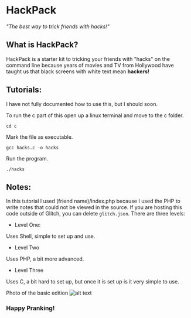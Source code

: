 HackPack
========
*"The best way to trick friends with hacks!"*
## What is HackPack?
HackPack is a starter kit to tricking your friends with "hacks" on the command line because
years of movies and TV from Hollywood have taught us that black screens with white text
mean **hackers!**

## Tutorials:
I have not fully documented how to use this, but I should soon.

To run the c part of this open up a linux terminal and move to the c folder.

`cd c`

Mark the file as executable.

`gcc hacks.c -o hacks`

Run the program.

`./hacks`
## Notes: 
In this tutorial I used (friend name)/index.php because I used the PHP to write notes that could not be viewed in the source. If you are hosting this code outside of Glitch, you can delete `glitch.json`.
There are three levels:

- Level One:

Uses Shell, simple to set up and use.

- Level Two

Uses PHP, a bit more advanced.

- Level Three

Uses C, a bit hard to set up, but once it is set up is it very simple to use.

Photo of the basic edition
![alt text](https://cdn.glitch.com/fdea39ec-5d86-4489-aed4-dab5ea2cc871%2Fterminal-gif.gif?v=1584805853855")

### Happy Pranking!